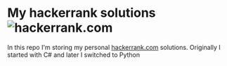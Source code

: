 # My hackerrank solutions ![hackerrank.com](https://img.shields.io/badge/hackerrank.com-solutions-red)

In this repo I'm storing my personal [hackerrank.com](hackerrank.com) solutions. Originally I started with C# and later I switched to Python
